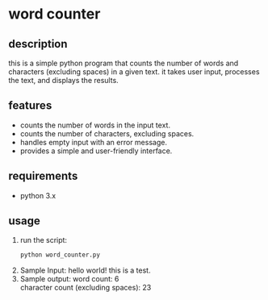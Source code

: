 # word counter

## description
this is a simple python program that counts the number of words and characters (excluding spaces) in a given text. it takes user input, processes the text, and displays the results.

## features
- counts the number of words in the input text.
- counts the number of characters, excluding spaces.
- handles empty input with an error message.
- provides a simple and user-friendly interface.

## requirements
- python 3.x

## usage
1. run the script:
   ```sh
   python word_counter.py
2. Sample Input:
  hello world! this is a test.
3. Sample output:
  word count: 6  
  character count (excluding spaces): 23
